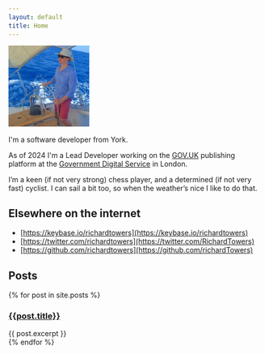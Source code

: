 ```yaml
---
layout: default
title: Home
---
```


<img alt="Photograph of Richard sailing somewhere sunny" src="/static/images/richard-sailing.jpg" class="avatar" width="160" height="160">

I'm a software developer from York.

As of 2024 I'm a Lead Developer working on the [GOV.UK](https://www.gov.uk)
publishing platform at the [Government Digital
Service](https://gds.blog.gov.uk/about/) in London.

I’m a keen (if not very strong) chess player, and a determined (if not very
fast) cyclist. I can sail a bit too, so when the weather’s nice I like to do
that.

## Elsewhere on the internet

* [https://keybase.io/richardtowers](https://keybase.io/richardtowers)
* [https://twitter.com/richardtowers](https://twitter.com/RichardTowers)
* [https://github.com/richardtowers](https://github.com/richardTowers)

## Posts

<div>
{% for post in site.posts %}
	<div class="post">
		<h3><a href="{{ post.url }}">{{post.title}}</a></h3>
		{{ post.excerpt }}
	</div>
{% endfor %}
</div>
